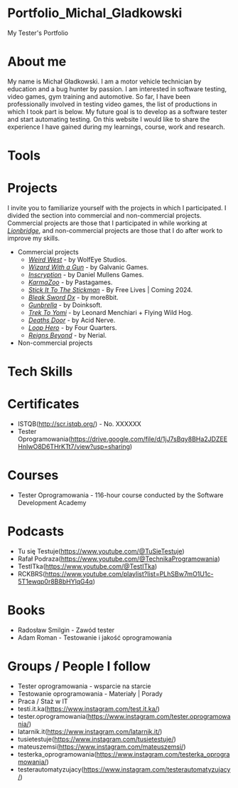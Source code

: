 # Portfolio_Michal_Gladkowski
My Tester's Portfolio
# About me
My name is Michał Gładkowski. I am a motor vehicle technician by education and a bug hunter by passion. I am interested in software testing, video games,  gym training and automotive. So far, I have been professionally involved in testing video games, the list of productions in which I took part is below. My future goal is to develop as a software tester and start automating testing. 
On this website I would like to share the experience I have gained during my learnings, course, work and research.
# Tools
# Projects
I invite you to familiarize yourself with the projects in which I participated. I divided the section into commercial and non-commercial projects.
Commercial projects are those that I participated in while working at [*Lionbridge*](https://games.lionbridge.com/), and non-commercial projects are those that I do after work to improve my skills.
* Commercial projects
  * [*Weird West*](https://www.weirdwest.com/) - by WolfEye Studios.
  * [*Wizard With a Gun*](https://www.wizardwithagun.com/) - by Galvanic Games.
  * [*Inscryption*](https://www.inscryption.com/) - by Daniel Mullens Games. 
  * [*KarmaZoo*](https://www.devolverdigital.com/games/karmazoo) - by Pastagames.
  * [*Stick It To The Stickman*](https://www.stickittothestickman.com/) - By Free Lives | Coming 2024.
  * [*Bleak Sword Dx*](https://www.bleaksword.com/) - by more8bit.
  * [*Gunbrella*](https://www.gunbrella.com/) - by Doinksoft.
  * [*Trek To Yomi*](https://flyingwildhog.com/games/trek-to-yomi/) - by Leonard Menchiari + Flying Wild Hog.
  * [*Deaths Door*](https://playdeathsdoor.com/) - by Acid Nerve.
  * [*Loop Hero*](https://loophero.com/) - by Four Quarters.
  * [*Reigns Beyond*](https://www.reignsgame.com/beyond) - by Nerial.
* Non-commercial projects
# Tech Skills
# Certificates
* ISTQB(http://scr.istqb.org/) - No. XXXXXX
* Tester Oprogramowania(https://drive.google.com/file/d/1jJ7sBqy8BHa2JDZEEHnIwO8D6THrKTt7/view?usp=sharing)
# Courses
* Tester Oprogramowania - 116-hour course conducted by the Software Development Academy
# Podcasts
* Tu się Testuje(https://www.youtube.com/@TuSieTestuje)
* Rafał Podraza(https://www.youtube.com/@TechnikaProgramowania)
* TestITka(https://www.youtube.com/@TestITka)
* RCKBRS(https://www.youtube.com/playlist?list=PLhSBw7mO1U1c-5T1ewqp0r8B8bHYlqG4q)
# Books
* Radosław Smilgin - Zawód tester
* Adam Roman - Testowanie i jakość oprogramowania
# Groups / People I follow
* Tester oprogramowania - wsparcie na starcie
* Testowanie oprogramowania - Materiały | Porady
* Praca / Staż w IT
* testi.it.ka(https://www.instagram.com/test.it.ka/)
* tester.oprogramowania(https://www.instagram.com/tester.oprogramowania/)
* latarnik.it(https://www.instagram.com/latarnik.it/)
* tusietestuje(https://www.instagram.com/tusietestuje/)
* mateuszemsi(https://www.instagram.com/mateuszemsi/)
* testerka_oprogramowania(https://www.instagram.com/testerka_oprogramowania/)
* testerautomatyzujacy(https://www.instagram.com/testerautomatyzujacy/)
